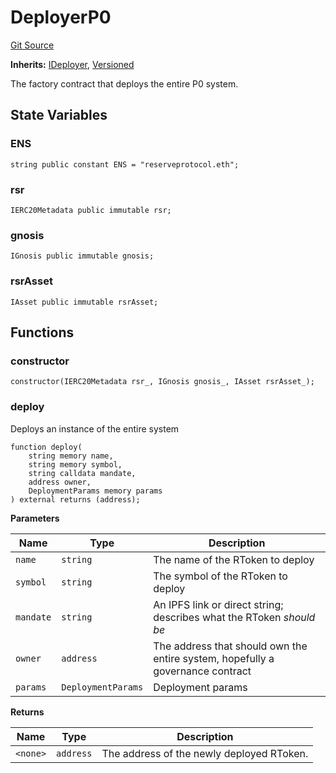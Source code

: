 # DeployerP0
[Git Source](https://github.com/larrythecucumber321/protocol/blob/3222eb21fbb20ddd3d3fa2233072dfa96ea3e340/contracts/p0/Deployer.sol)

**Inherits:**
[IDeployer](/src/contracts/interfaces/IDeployer.sol/interface.IDeployer.md), [Versioned](/src/contracts/mixins/Versioned.sol/abstract.Versioned.md)

The factory contract that deploys the entire P0 system.


## State Variables
### ENS

```solidity
string public constant ENS = "reserveprotocol.eth";
```


### rsr

```solidity
IERC20Metadata public immutable rsr;
```


### gnosis

```solidity
IGnosis public immutable gnosis;
```


### rsrAsset

```solidity
IAsset public immutable rsrAsset;
```


## Functions
### constructor


```solidity
constructor(IERC20Metadata rsr_, IGnosis gnosis_, IAsset rsrAsset_);
```

### deploy

Deploys an instance of the entire system


```solidity
function deploy(
    string memory name,
    string memory symbol,
    string calldata mandate,
    address owner,
    DeploymentParams memory params
) external returns (address);
```
**Parameters**

|Name|Type|Description|
|----|----|-----------|
|`name`|`string`|The name of the RToken to deploy|
|`symbol`|`string`|The symbol of the RToken to deploy|
|`mandate`|`string`|An IPFS link or direct string; describes what the RToken _should be_|
|`owner`|`address`|The address that should own the entire system, hopefully a governance contract|
|`params`|`DeploymentParams`|Deployment params|

**Returns**

|Name|Type|Description|
|----|----|-----------|
|`<none>`|`address`|The address of the newly deployed RToken.|



